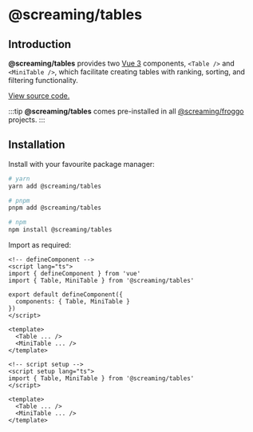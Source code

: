 # @screaming/tables

## Introduction

**@screaming/tables** provides two [Vue 3](https://vuejs.org/) components, `<Table />` and `<MiniTable />`, which facilitate creating tables with ranking, sorting, and filtering functionality.

[View source code.](https://github.com/sf-designdev-packages/tables)

:::tip
**@screaming/tables** comes pre-installed in all [@screaming/froggo](../froggo/index.md) projects.
:::

## Installation

Install with your favourite package manager:

```sh
# yarn
yarn add @screaming/tables

# pnpm
pnpm add @screaming/tables

# npm
npm install @screaming/tables
```

Import as required:

```vue
<!-- defineComponent -->
<script lang="ts">
import { defineComponent } from 'vue'
import { Table, MiniTable } from '@screaming/tables'

export default defineComponent({
  components: { Table, MiniTable }
})
</script>

<template>
  <Table ... />
  <MiniTable ... />
</template>
```

```vue
<!-- script setup -->
<script setup lang="ts">
import { Table, MiniTable } from '@screaming/tables'
</script>

<template>
  <Table ... />
  <MiniTable ... />
</template>
```

